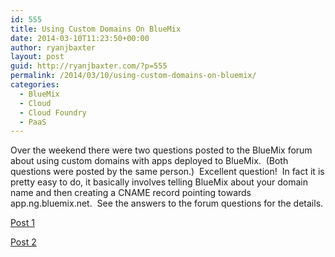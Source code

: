 ```yaml
---
id: 555
title: Using Custom Domains On BlueMix
date: 2014-03-10T11:23:50+00:00
author: ryanjbaxter
layout: post
guid: http://ryanjbaxter.com/?p=555
permalink: /2014/03/10/using-custom-domains-on-bluemix/
categories:
  - BlueMix
  - Cloud
  - Cloud Foundry
  - PaaS
---
```

Over the weekend there were two questions posted to the BlueMix forum about using custom domains with apps deployed to BlueMix.  (Both questions were posted by the same person.)  Excellent question!  In fact it is pretty easy to do, it basically involves telling BlueMix about your domain name and then creating a CNAME record pointing towards app.ng.bluemix.net.  See the answers to the forum questions for the details.

<a href="https://www.ibmdw.net/answers/questions/8834/how-to-assign-custom-domains-to-specific-spaces/" target="_blank">Post 1</a>

<a href="https://www.ibmdw.net/answers/questions/8855/how-to-get-your-custom-domain-up-and-running/" target="_blank">Post 2</a>